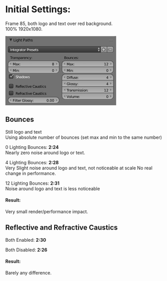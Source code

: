 # Initial Settings:
Frame 85, both logo and text over red background.  
100% 1920x1080.

![Initial Render Settings](./initial-settings.png)

## Bounces
Still logo and text  
Using absolute number of bounces (set max and min to the same number)

0 Lighting Bounces: **2:24**  
Nearly zero noise around logo or text.

4 Lighting Bounces: **2:28**  
Very Slight noise around logo and text, not noticeable at scale
No real change in performance.

12 Lighting Bounces: **2:31**  
Noise around logo and text is less noticeable

#### Result:
Very small render/performance impact.

## Reflective and Refractive Caustics

Both Enabled: **2:30**

Both Disabled: **2:26**

#### Result:
Barely any difference.
